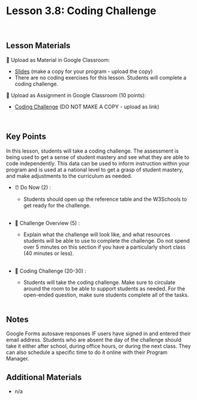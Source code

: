 # Lesson 3.8: Coding Challenge

<br>

## Lesson Materials

📖 Upload as Material in Google Classroom:
- [Slides](https://docs.google.com/presentation/d/1RfF1mmq26YSuxbFx0H_gJ1IX31QzFd5fspVTr8jB_9s/edit?usp=sharing) (make a copy for your program - upload the copy)
- There are no coding exercises for this lesson. Students will complete a coding challenge.

📝 Upload as Assignment in Google Classroom (10 points):
- [Coding Challenge](https://forms.gle/VywpKfXpGAU9tBSW8) (DO NOT MAKE A COPY - upload as link)

<br>

## Key Points
In this lesson, students will take a coding challenge. The assessment is being used to get a sense of student mastery and see what they are able to code independently. This data can be used to inform instruction within your program and is used at a national level to get a grasp of student mastery, and make adjustments to the curriculum as needed.


- ⏰ Do Now (2) : 
    -  Students should open up the reference table and the W3Schools to get ready for the challenge. <br><br>

- 🎯 Challenge Overview (5) :
    - Explain what the challenge will look like, and what resources students will be able to use to complete the challenge. Do not spend over 5 minutes on this section if you have a particularly short class (40 minutes or less). <br><br>

- 👾 Coding Challenge (20-30) : 
    - Students will take the coding challenge. Make sure to circulate around the room to be able to support students as needed. For the open-ended question, make sure students complete all of the tasks.  <br><br>


## Notes
Google Forms autosave responses IF users have signed in and entered their email address. Students who are absent the day of the challenge should take it either after school, during office hours, or during the next class. They can also schedule a specific time to do it online with their Program Manager.


## Additional Materials
- n/a
